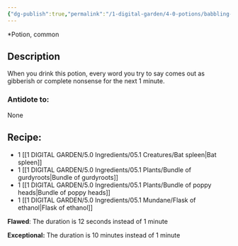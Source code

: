```yaml
---
{"dg-publish":true,"permalink":"/1-digital-garden/4-0-potions/babbling-beverage/","tags":["potion","extracurricular","common"]}
---
```


*Potion, common 

## Description
When you drink this potion, every word you try to say comes out as gibberish or complete nonsense for the next 1 minute.

### Antidote to: 
None

## Recipe:
- 1 [[1 DIGITAL GARDEN/5.0 Ingredients/05.1 Creatures/Bat spleen\|Bat spleen]]
- 1 [[1 DIGITAL GARDEN/5.0 Ingredients/05.1 Plants/Bundle of gurdyroots\|Bundle of gurdyroots]]
- 1 [[1 DIGITAL GARDEN/5.0 Ingredients/05.1 Plants/Bundle of poppy heads\|Bundle of poppy heads]]
- 1 [[1 DIGITAL GARDEN/5.0 Ingredients/05.1 Mundane/Flask of ethanol\|Flask of ethanol]]

**Flawed**:
The duration is 12 seconds instead of 1 minute

**Exceptional:** 
The duration is 10 minutes instead of 1 minute